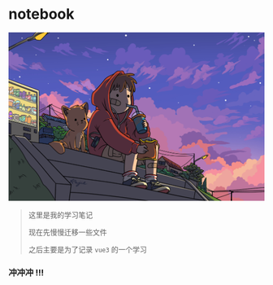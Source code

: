 # notebook

![](./.assets/wallhaven-rrodj7.jpg)

> 这里是我的学习笔记
>
> 现在先慢慢迁移一些文件
>
> 之后主要是为了记录 `vue3` 的一个学习

### 冲冲冲 !!!

 
